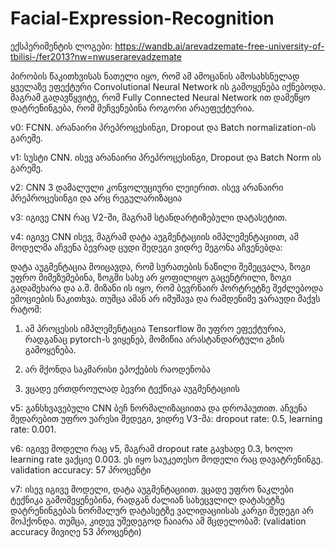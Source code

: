 # Facial-Expression-Recognition

ექსპერიმენტის ლოგები: 
https://wandb.ai/arevadzemate-free-university-of-tbilisi-/fer2013?nw=nwuserarevadzemate

პირობის წაკითხვისას ნათელი იყო, რომ ამ ამოცანის ამოსახსნელად ყველაზე ეფექტური Convolutional Neural Network ის გამოყენება იქნებოდა. 
მაგრამ გადავწყვიტე, რომ Fully Connected Neural Network ით დამეწყო დატრენინგება, რომ მეჩვენებინა როგორი არაეფექტურია. 

v0: FCNN. არანაირი პრეპროცესინგი, Dropout და Batch normalization-ის გარეშე.

v1: სუსტი CNN. ისევ არანაირი პრეპროცესინგი, Dropout და Batch Norm ის გარეშე. 

v2: CNN 3 დამალული კონვოლუციური ლეიერით. ისევ არანაირი პრეპროცესინგი და არც რეგულარიზაცია

v3: იგივე CNN რაც V2-ში, მაგრამ სტანდარტიზებული დატასეტით.

v4: იგივე CNN ისევ, მაგრამ დატა აუგმენტაციის იმპლემენტაციით, ამ მოდელმა აჩვენა ბევრად ცუდი შედეგი ვიდრე მეგონა აჩვენებდა:

დატა აუგმენტაცია მოიცავდა, რომ სურათების ნაწილი შემეცვალა, ზოგი უფრო მიმეზუმებინა, ზოგში სახე არ ყოფილიყო გაცენტრილი, ზოგი გადამეხარა და ა.შ.
მიზანი ის იყო, რომ ბევრნაირ პორტრეტზე შეძლებოდა ემოციების წაკითხვა. თუმცა ამან არ იმუშავა და რამდენიმე ვარაუდი მაქვს რატომ:

1) ამ პროცესის იმპლემენტაცია Tensorflow ში უფრო ეფექტურია, რადგანაც pytorch-ს ვიყენებ, მომიწია არასტანდარტული გზის გამოყენება.

2) არ მქონდა საკმარისი ეპოქების რაოდენობა

3) ვცადე ერთდროულად ბევრი ტექნიკა აუგმენტაციის

v5: განსხვავებული CNN ბეჩ ნორმალიზაციითა და დროპაუთით. აჩვენა შედარებით უფრო უარესი შედეგი, ვიდრე V3-მა:
dropout rate: 0.5, learning rate: 0.001. 

v6: იგივე მოდელი რაც v5, მაგრამ dropout rate გავხადე 0.3, ხოლო learning rate ვაქციე 0.003. ეს იყო საუკეთესო მოდელი რაც დავატრენინგე.  
   validation accuracy: 57 პროცენტი

v7: ისევ იგივე მოდელი, დატა აუგმენტაციით. ვცადე უფრო ნაკლები ტექნიკა გამომეყენებინა, რადგან ძალიან სახეცვლილ დატასეტზე დატრენინგებას ნორმალურ დატასეტზე ვალიდაციისას კარგი შედეგი არ მოჰქონდა. თუმცა, კიდევ უშედეგოდ ჩაიარა ამ მცდელობამ: (validation accuracy მივიღე 53 პროცენტი)

